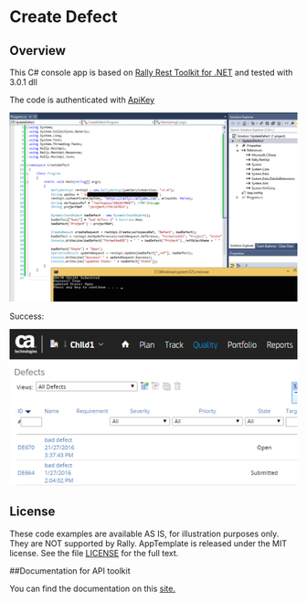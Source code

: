 Create Defect
=========================

## Overview
This C# console app is  based on [Rally Rest Toolkit for .NET](https://github.com/RallyTools/RallyRestToolkitFor.NET)
and tested with 3.0.1 dll

The code is authenticated with [ApiKey](https://help.rallydev.com/rally-application-manager) 

![](pic3.png)

Success:

![](pic4.png)

## License
These code examples are  available AS IS, for illustration purposes only. They are NOT supported by Rally.
AppTemplate is released under the MIT license.  See the file [LICENSE](./LICENSE) for the full text.

##Documentation for API toolkit

You can find the documentation on this [site.](https://github.com/RallyTools/RallyRestToolkitForJava/wiki/User-Guide)
